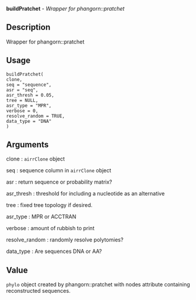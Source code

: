 **buildPratchet** - *Wrapper for phangorn::pratchet*

Description
--------------------

Wrapper for phangorn::pratchet


Usage
--------------------
```
buildPratchet(
clone,
seq = "sequence",
asr = "seq",
asr_thresh = 0.05,
tree = NULL,
asr_type = "MPR",
verbose = 0,
resolve_random = TRUE,
data_type = "DNA"
)
```

Arguments
-------------------

clone
:   `airrClone` object

seq
:   sequence column in `airrClone` object

asr
:   return sequence or probability matrix?

asr_thresh
:   threshold for including a nucleotide as an alternative

tree
:   fixed tree topology if desired.

asr_type
:   MPR or ACCTRAN

verbose
:   amount of rubbish to print

resolve_random
:   randomly resolve polytomies?

data_type
:   Are sequences DNA or AA?




Value
-------------------

`phylo` object created by phangorn::pratchet with nodes
attribute containing reconstructed sequences.










